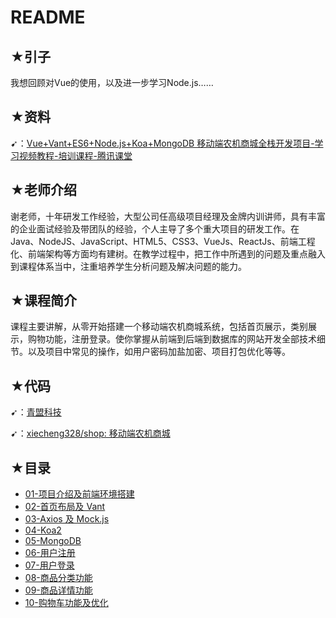 # README

## ★引子

我想回顾对Vue的使用，以及进一步学习Node.js……

## ★资料

➹：[Vue+Vant+ES6+Node.js+Koa+MongoDB 移动端农机商城全栈开发项目-学习视频教程-培训课程-腾讯课堂](https://ke.qq.com/course/453495)

## ★老师介绍

谢老师，十年研发工作经验，大型公司任高级项目经理及金牌内训讲师，具有丰富的企业面试经验及带团队的经验，个人主导了多个重大项目的研发工作。在Java、NodeJS、JavaScript、HTML5、CSS3、VueJs、ReactJs、前端工程化、前端架构等方面均有建树。在教学过程中，把工作中所遇到的问题及重点融入到课程体系当中，注重培养学生分析问题及解决问题的能力。

## ★课程简介

课程主要讲解，从零开始搭建一个移动端农机商城系统，包括首页展示，类别展示，购物功能，注册登录。使你掌握从前端到后端到数据库的网站开发全部技术细节。以及项目中常见的操作，如用户密码加盐加密、项目打包优化等等。

## ★代码

➹：[青盟科技](http://www.qingmengtech.com/classdetail?id=31)

➹：[xiecheng328/shop: 移动端农机商城](https://github.com/xiecheng328/shop)

## ★目录

- [01-项目介绍及前端环境搭建](./01.md)
- [02-首页布局及 Vant](./02.md)
- [03-Axios 及 Mock.js](./03.md)
- [04-Koa2](./04.md)
- [05-MongoDB](./05.md)
- [06-用户注册](./06.md)
- [07-用户登录](./07.md)
- [08-商品分类功能](./08.md)
- [09-商品详情功能](./09.md)
- [10-购物车功能及优化](./10.md)
